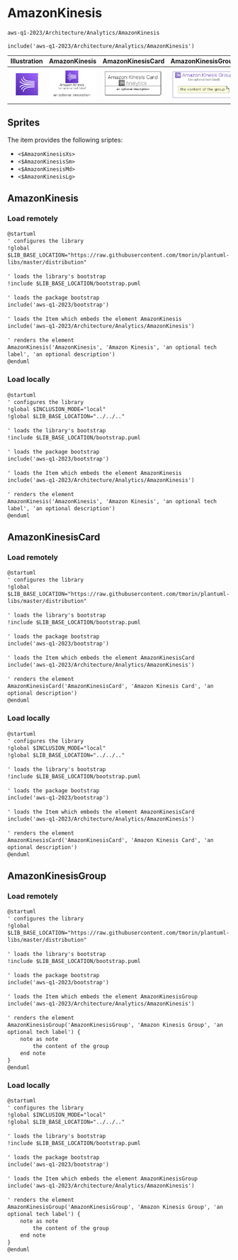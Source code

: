 # AmazonKinesis


```text
aws-q1-2023/Architecture/Analytics/AmazonKinesis
```

```text
include('aws-q1-2023/Architecture/Analytics/AmazonKinesis')
```



| Illustration | AmazonKinesis | AmazonKinesisCard | AmazonKinesisGroup |
| :---: | :---: | :---: | :---: |
| ![illustration for Illustration](../../../aws-q1-2023/Architecture/Analytics/AmazonKinesis.png) | ![illustration for AmazonKinesis](../../../aws-q1-2023/Architecture/Analytics/AmazonKinesis.Local.png) | ![illustration for AmazonKinesisCard](../../../aws-q1-2023/Architecture/Analytics/AmazonKinesisCard.Local.png) | ![illustration for AmazonKinesisGroup](../../../aws-q1-2023/Architecture/Analytics/AmazonKinesisGroup.Local.png) |



## Sprites
The item provides the following sriptes:

- `<$AmazonKinesisXs>`
- `<$AmazonKinesisSm>`
- `<$AmazonKinesisMd>`
- `<$AmazonKinesisLg>`





## AmazonKinesis

### Load remotely
```plantuml
@startuml
' configures the library
!global $LIB_BASE_LOCATION="https://raw.githubusercontent.com/tmorin/plantuml-libs/master/distribution"

' loads the library's bootstrap
!include $LIB_BASE_LOCATION/bootstrap.puml

' loads the package bootstrap
include('aws-q1-2023/bootstrap')

' loads the Item which embeds the element AmazonKinesis
include('aws-q1-2023/Architecture/Analytics/AmazonKinesis')

' renders the element
AmazonKinesis('AmazonKinesis', 'Amazon Kinesis', 'an optional tech label', 'an optional description')
@enduml
```

### Load locally
```plantuml
@startuml
' configures the library
!global $INCLUSION_MODE="local"
!global $LIB_BASE_LOCATION="../../.."

' loads the library's bootstrap
!include $LIB_BASE_LOCATION/bootstrap.puml

' loads the package bootstrap
include('aws-q1-2023/bootstrap')

' loads the Item which embeds the element AmazonKinesis
include('aws-q1-2023/Architecture/Analytics/AmazonKinesis')

' renders the element
AmazonKinesis('AmazonKinesis', 'Amazon Kinesis', 'an optional tech label', 'an optional description')
@enduml
```

## AmazonKinesisCard

### Load remotely
```plantuml
@startuml
' configures the library
!global $LIB_BASE_LOCATION="https://raw.githubusercontent.com/tmorin/plantuml-libs/master/distribution"

' loads the library's bootstrap
!include $LIB_BASE_LOCATION/bootstrap.puml

' loads the package bootstrap
include('aws-q1-2023/bootstrap')

' loads the Item which embeds the element AmazonKinesisCard
include('aws-q1-2023/Architecture/Analytics/AmazonKinesis')

' renders the element
AmazonKinesisCard('AmazonKinesisCard', 'Amazon Kinesis Card', 'an optional description')
@enduml
```

### Load locally
```plantuml
@startuml
' configures the library
!global $INCLUSION_MODE="local"
!global $LIB_BASE_LOCATION="../../.."

' loads the library's bootstrap
!include $LIB_BASE_LOCATION/bootstrap.puml

' loads the package bootstrap
include('aws-q1-2023/bootstrap')

' loads the Item which embeds the element AmazonKinesisCard
include('aws-q1-2023/Architecture/Analytics/AmazonKinesis')

' renders the element
AmazonKinesisCard('AmazonKinesisCard', 'Amazon Kinesis Card', 'an optional description')
@enduml
```

## AmazonKinesisGroup

### Load remotely
```plantuml
@startuml
' configures the library
!global $LIB_BASE_LOCATION="https://raw.githubusercontent.com/tmorin/plantuml-libs/master/distribution"

' loads the library's bootstrap
!include $LIB_BASE_LOCATION/bootstrap.puml

' loads the package bootstrap
include('aws-q1-2023/bootstrap')

' loads the Item which embeds the element AmazonKinesisGroup
include('aws-q1-2023/Architecture/Analytics/AmazonKinesis')

' renders the element
AmazonKinesisGroup('AmazonKinesisGroup', 'Amazon Kinesis Group', 'an optional tech label') {
    note as note
        the content of the group
    end note
}
@enduml
```

### Load locally
```plantuml
@startuml
' configures the library
!global $INCLUSION_MODE="local"
!global $LIB_BASE_LOCATION="../../.."

' loads the library's bootstrap
!include $LIB_BASE_LOCATION/bootstrap.puml

' loads the package bootstrap
include('aws-q1-2023/bootstrap')

' loads the Item which embeds the element AmazonKinesisGroup
include('aws-q1-2023/Architecture/Analytics/AmazonKinesis')

' renders the element
AmazonKinesisGroup('AmazonKinesisGroup', 'Amazon Kinesis Group', 'an optional tech label') {
    note as note
        the content of the group
    end note
}
@enduml
```

